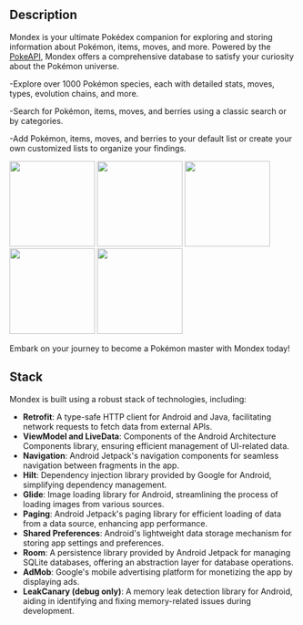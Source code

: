 ## Description

Mondex is your ultimate Pokédex companion for exploring and storing information about Pokémon, items, moves, and more. Powered by the [PokeAPI](https://pokeapi.co/), Mondex offers a comprehensive database to satisfy your curiosity about the Pokémon universe.

-Explore over 1000 Pokémon species, each with detailed stats, moves, types, evolution chains, and more.

-Search for Pokémon, items, moves, and berries using a classic search or by categories.

-Add Pokémon, items, moves, and berries to your default list or create your own customized lists to organize your findings.

<img src="https://github.com/SORAdeSONA/MonDex-pokedex/assets/91389428/1fadeead-2e6e-40c4-9efb-a311cc080c02" width="150">
<img src="https://github.com/SORAdeSONA/MonDex-pokedex/assets/91389428/ff843009-800e-4c5e-b211-a23d50fdae42" width="150">
<img src="https://github.com/SORAdeSONA/MonDex-pokedex/assets/91389428/c10ba951-4f0a-4352-8c64-bec545a5e72c" width="150">
<img src="https://github.com/SORAdeSONA/MonDex-pokedex/assets/91389428/33ee745e-670c-472f-b100-11ea38545f91" width="150">
<img src="https://github.com/SORAdeSONA/MonDex-pokedex/assets/91389428/92752f86-0bf9-409b-9361-de066d4f7f9d" width="150">


Embark on your journey to become a Pokémon master with Mondex today!

## Stack

Mondex is built using a robust stack of technologies, including:

- **Retrofit**: A type-safe HTTP client for Android and Java, facilitating network requests to fetch data from external APIs.
- **ViewModel and LiveData**: Components of the Android Architecture Components library, ensuring efficient management of UI-related data.
- **Navigation**: Android Jetpack's navigation components for seamless navigation between fragments in the app.
- **Hilt**: Dependency injection library provided by Google for Android, simplifying dependency management.
- **Glide**: Image loading library for Android, streamlining the process of loading images from various sources.
- **Paging**: Android Jetpack's paging library for efficient loading of data from a data source, enhancing app performance.
- **Shared Preferences**: Android's lightweight data storage mechanism for storing app settings and preferences.
- **Room**: A persistence library provided by Android Jetpack for managing SQLite databases, offering an abstraction layer for database operations.
- **AdMob**: Google's mobile advertising platform for monetizing the app by displaying ads.
- **LeakCanary (debug only)**: A memory leak detection library for Android, aiding in identifying and fixing memory-related issues during development.




